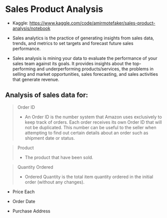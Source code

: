 # Sales Product Analysis

- Kaggle: https://www.kaggle.com/code/amirmotefaker/sales-product-analysis/notebook


- Sales analytics is the practice of generating insights from sales data, trends, and metrics to set targets and forecast future sales performance. 
- Sales analysis is mining your data to evaluate the performance of your sales team against its goals. It provides insights about the top-performing and underperforming products/services, the problems in selling and market opportunities, sales forecasting, and sales activities that generate revenue.

## Analysis of sales data for:

> Order ID 
>- An Order ID is the number system that Amazon uses exclusively to keep track of orders. Each order receives its own Order ID that will not be duplicated. This number can be useful to the seller when attempting to find out certain details about an order such as shipment date or status.

> Product
>- The product that have been sold.

> Quantity Ordered
>- Ordered Quantity is the total item quantity ordered in the initial order (without any changes).

- Price Each

- Order Date

- Purchase Address
